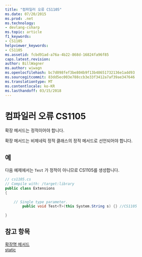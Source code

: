 ```yaml
---
title: "컴파일러 오류 CS1105"
ms.date: 07/20/2015
ms.prod: .net
ms.technology:
- devlang-csharp
ms.topic: article
f1_keywords:
- CS1105
helpviewer_keywords:
- CS1105
ms.assetid: fcbd91ad-a76a-4b22-868d-16824fa96f85
caps.latest.revision: 
author: BillWagner
ms.author: wiwagn
ms.openlocfilehash: bc7d098fef3be804b9f13b48651732136e1add93
ms.sourcegitcommit: 83dd5ec003e788ccb3e33f3412a7af39ae347646
ms.translationtype: MT
ms.contentlocale: ko-KR
ms.lasthandoff: 03/15/2018
---
```

# <a name="compiler-error-cs1105"></a>컴파일러 오류 CS1105
확장 메서드는 정적이어야 합니다.  
  
 확장 메서드는 비제네릭 정적 클래스의 정적 메서드로 선언되어야 합니다.  
  
## <a name="example"></a>예  
 다음 예제에서는 `Test` 가 정적이 아니므로 CS1105를 생성합니다.  
  
```csharp  
// cs1105.cs  
// Compile with: /target:library  
public class Extensions  
{  
  
    // Single type parameter.  
        public void Test<T>(this System.String s) {} //CS1105  
  
}  
```  
  
## <a name="see-also"></a>참고 항목  
 [확장명 메서드](../../csharp/programming-guide/classes-and-structs/extension-methods.md)  
 [static](../../csharp/language-reference/keywords/static.md)

